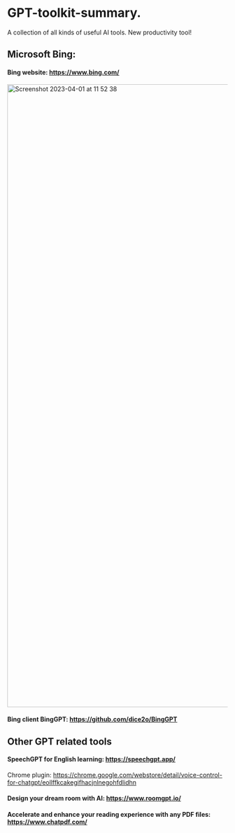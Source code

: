 # GPT-toolkit-summary.
A collection of all kinds of useful AI tools. New productivity tool!


## Microsoft Bing: 

#### Bing website: https://www.bing.com/

<img width="1420" alt="Screenshot 2023-04-01 at 11 52 38" src="https://user-images.githubusercontent.com/98719524/229304084-d94b3019-4f4c-427f-b3fa-dd110f19da1b.png">


#### Bing client BingGPT: https://github.com/dice2o/BingGPT

## Other GPT related tools

#### SpeechGPT for English learning: https://speechgpt.app/

Chrome plugin: https://chrome.google.com/webstore/detail/voice-control-for-chatgpt/eollffkcakegifhacjnlnegohfdlidhn

#### Design your dream room with AI: https://www.roomgpt.io/

#### Accelerate and enhance your reading experience with any PDF files: https://www.chatpdf.com/

